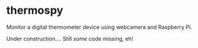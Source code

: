 thermospy
=========
Monitor a digital thermometer device using webcamera and Raspberry Pi.

Under construction.... Still *some* code missing, eh!



